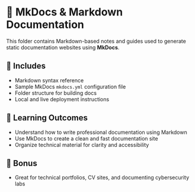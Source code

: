 # 📘 MkDocs & Markdown Documentation

This folder contains Markdown-based notes and guides used to generate static documentation websites using **MkDocs**.

## 🧩 Includes

- Markdown syntax reference
- Sample MkDocs `mkdocs.yml` configuration file
- Folder structure for building docs
- Local and live deployment instructions

## 🧠 Learning Outcomes

- Understand how to write professional documentation using Markdown
- Use MkDocs to create a clean and fast documentation site
- Organize technical material for clarity and accessibility

## 🔗 Bonus

- Great for technical portfolios, CV sites, and documenting cybersecurity labs
